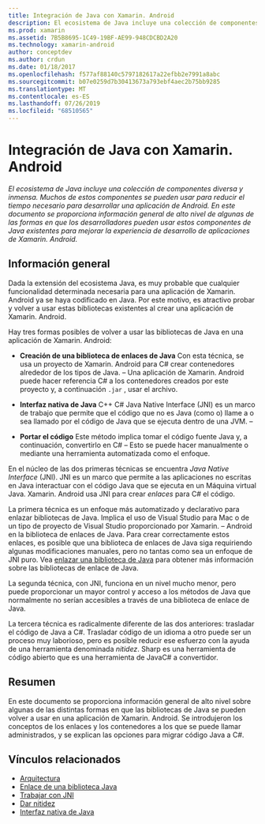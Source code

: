 ```yaml
---
title: Integración de Java con Xamarin. Android
description: El ecosistema de Java incluye una colección de componentes diversa y inmensa. Muchos de estos componentes se pueden usar para reducir el tiempo necesario para desarrollar una aplicación de Android. En este documento se proporciona información general de alto nivel de algunas de las formas en que los desarrolladores pueden usar estos componentes de Java existentes para mejorar la experiencia de desarrollo de aplicaciones de Xamarin. Android.
ms.prod: xamarin
ms.assetid: 7B5B8695-1C49-19BF-AE99-948CDCBD2A20
ms.technology: xamarin-android
author: conceptdev
ms.author: crdun
ms.date: 01/18/2017
ms.openlocfilehash: f577af88140c5797182617a22efbb2e7991a8abc
ms.sourcegitcommit: b07e0259d7b30413673a793ebf4aec2b75bb9285
ms.translationtype: MT
ms.contentlocale: es-ES
ms.lasthandoff: 07/26/2019
ms.locfileid: "68510565"
---
```

# <a name="java-integration-with-xamarinandroid"></a>Integración de Java con Xamarin. Android

_El ecosistema de Java incluye una colección de componentes diversa y inmensa. Muchos de estos componentes se pueden usar para reducir el tiempo necesario para desarrollar una aplicación de Android. En este documento se proporciona información general de alto nivel de algunas de las formas en que los desarrolladores pueden usar estos componentes de Java existentes para mejorar la experiencia de desarrollo de aplicaciones de Xamarin. Android._

## <a name="overview"></a>Información general

Dada la extensión del ecosistema Java, es muy probable que cualquier funcionalidad determinada necesaria para una aplicación de Xamarin. Android ya se haya codificado en Java. Por este motivo, es atractivo probar y volver a usar estas bibliotecas existentes al crear una aplicación de Xamarin. Android.

Hay tres formas posibles de volver a usar las bibliotecas de Java en una aplicación de Xamarin. Android: 

-   **Creación de una biblioteca de enlaces de Java** Con esta técnica, se usa un proyecto de Xamarin. Android para C# crear contenedores alrededor de los tipos de Java. &ndash; Una aplicación de Xamarin. Android puede hacer referencia C# a los contenedores creados por este proyecto y, a continuación `.jar` , usar el archivo. 

-   **Interfaz nativa de Java** C++ C#   Java Native Interface (JNI) es un marco de trabajo que permite que el código que no es Java (como o) llame a o sea llamado por el código de Java que se ejecuta dentro de una JVM. &ndash; 

-   **Portar el código** Este método implica tomar el código fuente Java y, a continuación, convertirlo en C# &ndash; Esto se puede hacer manualmente o mediante una herramienta automatizada como el enfoque. 

En el núcleo de las dos primeras técnicas se encuentra *Java Native Interface* (JNI). JNI es un marco que permite a las aplicaciones no escritas en Java interactuar con el código Java que se ejecuta en un Máquina virtual Java. Xamarin. Android usa JNI para crear *enlaces* para C# el código. 

La primera técnica es un enfoque más automatizado y declarativo para enlazar bibliotecas de Java. Implica el uso de Visual Studio para Mac o de un tipo de proyecto de Visual Studio proporcionado por Xamarin. &ndash; Android en la biblioteca de enlaces de Java. Para crear correctamente estos enlaces, es posible que una biblioteca de enlaces de Java siga requiriendo algunas modificaciones manuales, pero no tantas como sea un enfoque de JNI puro. Vea [enlazar una biblioteca de Java](~/android/platform/binding-java-library/index.md) para obtener más información sobre las bibliotecas de enlace de Java. 

La segunda técnica, con JNI, funciona en un nivel mucho menor, pero puede proporcionar un mayor control y acceso a los métodos de Java que normalmente no serían accesibles a través de una biblioteca de enlace de Java. 

La tercera técnica es radicalmente diferente de las dos anteriores: trasladar el código de Java a C#. Trasladar código de un idioma a otro puede ser un proceso muy laborioso, pero es posible reducir ese esfuerzo con la ayuda de una herramienta denominada *nitidez*. Sharp es una herramienta de código abierto que es una herramienta de JavaC# a convertidor. 



## <a name="summary"></a>Resumen

En este documento se proporciona información general de alto nivel sobre algunas de las distintas formas en que las bibliotecas de Java se pueden volver a usar en una aplicación de Xamarin. Android. Se introdujeron los conceptos de los enlaces y los contenedores a los que se puede llamar administrados, y se explican las opciones para migrar código Java a C#. 


## <a name="related-links"></a>Vínculos relacionados

- [Arquitectura](~/android/internals/architecture.md)
- [Enlace de una biblioteca Java](~/android/platform/binding-java-library/index.md)
- [Trabajar con JNI](~/android/platform/java-integration/working-with-jni.md)
- [Dar nitidez](https://github.com/slluis/sharpen)
- [Interfaz nativa de Java](http://docs.oracle.com/javase/7/docs/technotes~/jni/index.html)
